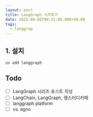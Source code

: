 ```yaml
---
layout: post
title: LangGraph 시작하기
date: 2025-09-05T00:31:00.000+09:00
tags:
  - langgrap
---
```

## 1. 설치

```
uv add langgraph
```

## Todo
- [ ] LangGraph 시리즈 포스트 작성
- [ ] LangChain, LangGraph, 랭스터디카페
- [ ] langgraph platform
- [ ] vs. agno
